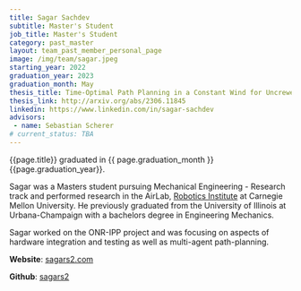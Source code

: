 ```yaml
---
title: Sagar Sachdev
subtitle: Master's Student
job_title: Master's Student
category: past_master
layout: team_past_member_personal_page
image: /img/team/sagar.jpeg
starting_year: 2022
graduation_year: 2023
graduation_month: May
thesis_title: Time-Optimal Path Planning in a Constant Wind for Uncrewed Aerial Vehicles using Dubins Set Classification
thesis_link: http://arxiv.org/abs/2306.11845
linkedin: https://www.linkedin.com/in/sagar-sachdev
advisors:
 - name: Sebastian Scherer
# current_status: TBA
---
```


{{page.title}} graduated in {{ page.graduation_month }} {{page.graduation_year}}.

Sagar was a Masters student pursuing Mechanical Engineering - Research track and performed research in the AirLab, [Robotics Institute](https://www.ri.cmu.edu "Robotics Institute Homepage") at Carnegie Mellon University. He previously graduated from the University of Illinois at Urbana-Champaign with a bachelors degree in Engineering Mechanics.

Sagar worked on the ONR-IPP project and was focusing on aspects of hardware integration and testing as well as multi-agent path-planning. 


<!-- **LinkedIn**: [sagar-sachdev](https://www.linkedin.com/in/sagar-sachdev) -->

**Website**: [sagars2.com](https://sagars2.com)

<!-- **Email**: [sagarsac@andrew.cmu.edu](mailto:sagarsac@andrew.cmu.edu) -->

**Github**: [sagars2](https://github.com/sagars2)